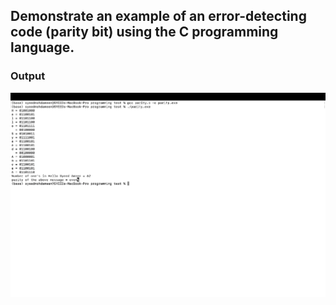 ## Demonstrate an example of an error-detecting code (parity bit) using the C programming language.

### Output 
![output](https://github.com/syeedameen/CN-Lab-Diploma/blob/main/Lab%205%20Practical/output.png)
